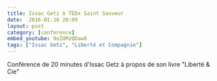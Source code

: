 ```yaml
---
title: Issac Getz à TEDx Saint Sauveur
date:  2016-01-18 20:09
layout: post
category: [conference]
embed_youtube: 9oZUMzQDaw8
tags: ["Issac Getz", "Liberté et Compagnie"]
---
```




Conférence de 20 minutes d'Issac Getz à propos de son livre "Liberté & Cie"
